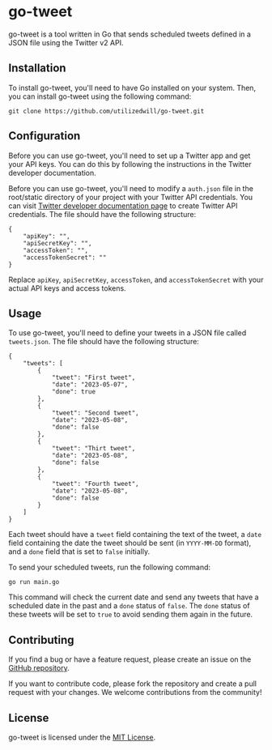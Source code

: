 # go-tweet

go-tweet is a tool written in Go that sends scheduled tweets defined in a JSON file using the Twitter v2 API.

## Installation

To install go-tweet, you'll need to have Go installed on your system. Then, you can install go-tweet using the following command:

```
git clone https://github.com/utilizedwill/go-tweet.git
```

## Configuration

Before you can use go-tweet, you'll need to set up a Twitter app and get your API keys. You can do this by following the instructions in the Twitter developer documentation.

Before you can use go-tweet, you'll need to modify a `auth.json` file in the root/static directory of your project with your Twitter API credentials.  You can visit [Twitter developer documentation page](https://developer.twitter.com/en/docs/twitter-api/getting-started/about-twitter-api) to create Twitter API credentials. The file should have the following structure:

```
{
    "apiKey": "",
    "apiSecretKey": "",
    "accessToken": "",
    "accessTokenSecret": ""
}
```

Replace `apiKey`, `apiSecretKey`, `accessToken`, and `accessTokenSecret` with your actual API keys and access tokens.

## Usage

To use go-tweet, you'll need to define your tweets in a JSON file called `tweets.json`. The file should have the following structure:

```
{
    "tweets": [
        {
            "tweet": "First tweet",
            "date": "2023-05-07",
            "done": true
        },
        {
            "tweet": "Second tweet",
            "date": "2023-05-08",
            "done": false
        },
        {
            "tweet": "Thirt tweet",
            "date": "2023-05-08",
            "done": false
        },
        {
            "tweet": "Fourth tweet",
            "date": "2023-05-08",
            "done": false
        }
    ]
}
```

Each tweet should have a `tweet` field containing the text of the tweet, a `date` field containing the date the tweet should be sent (in `YYYY-MM-DD` format), and a `done` field that is set to `false` initially.

To send your scheduled tweets, run the following command:

```
go run main.go
```

This command will check the current date and send any tweets that have a scheduled date in the past and a `done` status of `false`. The `done` status of these tweets will be set to `true` to avoid sending them again in the future.

## Contributing

If you find a bug or have a feature request, please create an issue on the [GitHub repository](https://github.com/utilizedwill/go-tweet/issues).

If you want to contribute code, please fork the repository and create a pull request with your changes. We welcome contributions from the community!

## License

go-tweet is licensed under the [MIT License](https://opensource.org/licenses/MIT).